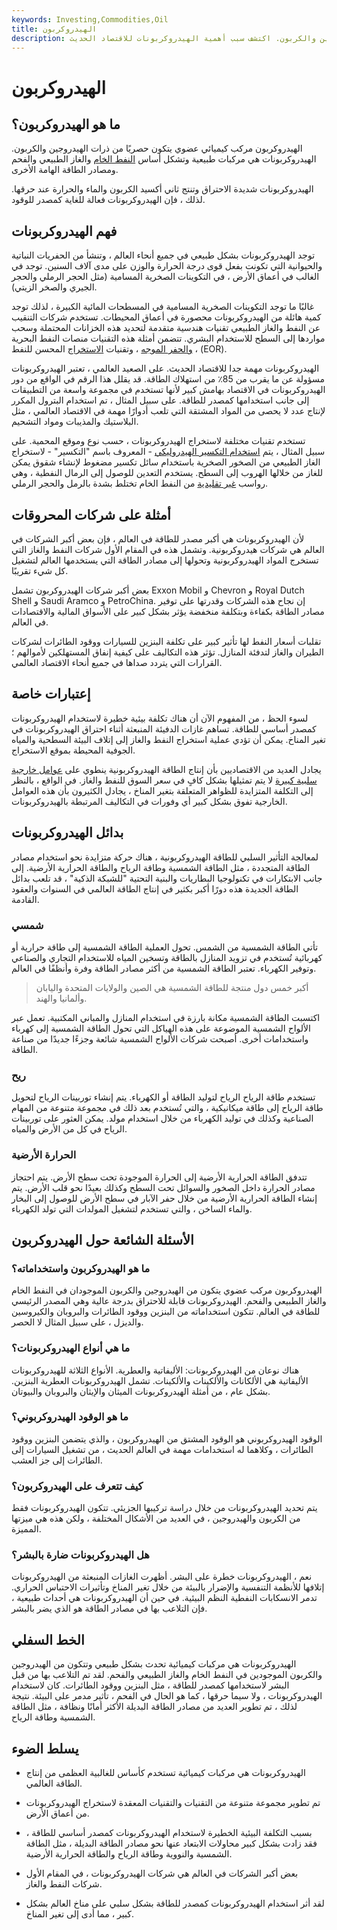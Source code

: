 ```yaml
---
keywords: Investing,Commodities,Oil
title: الهيدروكربون
description: الهيدروكربون مركب كيميائي عضوي يتكون من ذرات الهيدروجين والكربون. اكتشف سبب أهمية الهيدروكربونات للاقتصاد الحديث.
---
```


# الهيدروكربون
## ما هو الهيدروكربون؟

الهيدروكربون مركب كيميائي عضوي يتكون حصريًا من ذرات الهيدروجين والكربون. الهيدروكربونات هي مركبات طبيعية وتشكل أساس [النفط الخام](/crude-oil) والغاز الطبيعي والفحم ومصادر الطاقة الهامة الأخرى.

الهيدروكربونات شديدة الاحتراق وتنتج ثاني أكسيد الكربون والماء والحرارة عند حرقها. لذلك ، فإن الهيدروكربونات فعالة للغاية كمصدر للوقود.

## فهم الهيدروكربونات

توجد الهيدروكربونات بشكل طبيعي في جميع أنحاء العالم ، وتنشأ من الحفريات النباتية والحيوانية التي تكونت بفعل قوى درجة الحرارة والوزن على مدى آلاف السنين. توجد في الغالب في أعماق الأرض ، في التكوينات الصخرية المسامية (مثل الحجر الرملي والحجر الجيري والصخر الزيتي).

غالبًا ما توجد التكوينات الصخرية المسامية في المسطحات المائية الكبيرة ، لذلك توجد كمية هائلة من الهيدروكربونات محصورة في أعماق المحيطات. تستخدم شركات التنقيب عن النفط والغاز الطبيعي تقنيات هندسية متقدمة لتحديد هذه الخزانات المحتملة وسحب مواردها إلى السطح للاستخدام البشري. تتضمن أمثلة هذه التقنيات منصات النفط البحرية ، [والحفر الموجه](/directional-drilling) ، وتقنيات [الاستخراج](/enhanced-oil-recovery) المحسن للنفط (EOR).

الهيدروكربونات مهمة جدا للاقتصاد الحديث. على الصعيد العالمي ، تعتبر الهيدروكربونات مسؤولة عن ما يقرب من 85٪ من استهلاك الطاقة. قد يقلل هذا الرقم في الواقع من دور الهيدروكربونات في الاقتصاد بهامش كبير لأنها تستخدم في مجموعة واسعة من التطبيقات إلى جانب استخدامها كمصدر للطاقة. على سبيل المثال ، تم استخدام البترول المكرر لإنتاج عدد لا يحصى من المواد المشتقة التي تلعب أدوارًا مهمة في الاقتصاد العالمي ، مثل البلاستيك والمذيبات ومواد التشحيم.

تستخدم تقنيات مختلفة لاستخراج الهيدروكربونات ، حسب نوع وموقع المحمية. على سبيل المثال ، يتم [استخدام التكسير الهيدروليكي](/fracking) - المعروف باسم "التكسير" - لاستخراج الغاز الطبيعي من الصخور الصخرية باستخدام سائل تكسير مضغوط لإنشاء شقوق يمكن للغاز من خلالها الهروب إلى السطح. يستخدم التعدين للوصول إلى الرمال النفطية ، وهي رواسب [غير تقليدية](/uncoventional-oil) من النفط الخام تختلط بشدة بالرمل والحجر الرملي.

## أمثلة على شركات المحروقات

لأن الهيدروكربونات هي أكبر مصدر للطاقة في العالم ، فإن بعض أكبر الشركات في العالم هي شركات هيدروكربونية. وتشمل هذه في المقام الأول شركات النفط والغاز التي تستخرج المواد الهيدروكربونية وتحولها إلى مصادر الطاقة التي يستخدمها العالم لتشغيل كل شيء تقريبًا.

بعض أكبر شركات الهيدروكربون تشمل Exxon Mobil و Chevron و Royal Dutch Shell و Saudi Aramco و PetroChina. إن نجاح هذه الشركات وقدرتها على توفير مصادر الطاقة بكفاءة وبتكلفة منخفضة يؤثر بشكل كبير على الأسواق المالية والاقتصادات في العالم.

تقلبات أسعار النفط لها تأثير كبير على تكلفة البنزين للسيارات ووقود الطائرات لشركات الطيران والغاز لتدفئة المنازل. تؤثر هذه التكاليف على كيفية إنفاق المستهلكين لأموالهم ؛ القرارات التي يتردد صداها في جميع أنحاء الاقتصاد العالمي.

## إعتبارات خاصة

لسوء الحظ ، من المفهوم الآن أن هناك تكلفة بيئية خطيرة لاستخدام الهيدروكربونات كمصدر أساسي للطاقة. تساهم غازات الدفيئة المنبعثة أثناء احتراق الهيدروكربونات في تغير المناخ. يمكن أن تؤدي عملية استخراج النفط والغاز إلى إتلاف البيئة السطحية والمياه الجوفية المحيطة بموقع الاستخراج.

يجادل العديد من الاقتصاديين بأن إنتاج الطاقة الهيدروكربونية ينطوي على [عوامل خارجية سلبية كبيرة](/externality) لا يتم تمثيلها بشكل كافٍ في سعر السوق للنفط والغاز. في الواقع ، بالنظر إلى التكلفة المتزايدة للظواهر المتعلقة بتغير المناخ ، يجادل الكثيرون بأن هذه العوامل الخارجية تفوق بشكل كبير أي وفورات في التكاليف المرتبطة بالهيدروكربونات.

## بدائل الهيدروكربونات

لمعالجة التأثير السلبي للطاقة الهيدروكربونية ، هناك حركة متزايدة نحو استخدام مصادر الطاقة المتجددة ، مثل الطاقة الشمسية وطاقة الرياح والطاقة الحرارية الأرضية. إلى جانب الابتكارات في تكنولوجيا البطاريات والبنية التحتية "للشبكة الذكية" ، قد تلعب بدائل الطاقة الجديدة هذه دورًا أكبر بكثير في إنتاج الطاقة العالمي في السنوات والعقود القادمة.

### شمسي

تأتي الطاقة الشمسية من الشمس. تحول العملية الطاقة الشمسية إلى طاقة حرارية أو كهربائية تُستخدم في تزويد المنازل بالطاقة وتسخين المياه للاستخدام التجاري والصناعي وتوفير الكهرباء. تعتبر الطاقة الشمسية من أكثر مصادر الطاقة وفرة وأنظفًا في العالم.

> أكبر خمس دول منتجة للطاقة الشمسية هي الصين والولايات المتحدة واليابان وألمانيا والهند.

>

اكتسبت الطاقة الشمسية مكانة بارزة في استخدام المنازل والمباني المكتبية. تعمل عبر الألواح الشمسية الموضوعة على هذه الهياكل التي تحول الطاقة الشمسية إلى كهرباء واستخدامات أخرى. أصبحت شركات الألواح الشمسية شائعة وجزءًا جديدًا من صناعة الطاقة.

### ريح

تستخدم طاقة الرياح الرياح لتوليد الطاقة أو الكهرباء. يتم إنشاء توربينات الرياح لتحويل طاقة الرياح إلى طاقة ميكانيكية ، والتي تُستخدم بعد ذلك في مجموعة متنوعة من المهام الصناعية وكذلك في توليد الكهرباء من خلال استخدام مولد. يمكن العثور على توربينات الرياح في كل من الأرض والمياه.

### الحرارة الأرضية

تتدفق الطاقة الحرارية الأرضية إلى الحرارة الموجودة تحت سطح الأرض. يتم احتجاز مصادر الحرارة داخل الصخور والسوائل تحت السطح وكذلك بعيدًا نحو قلب الأرض. يتم إنشاء الطاقة الحرارية الأرضية من خلال حفر الآبار في سطح الأرض للوصول إلى البخار والماء الساخن ، والتي تستخدم لتشغيل المولدات التي تولد الكهرباء.

## الأسئلة الشائعة حول الهيدروكربون

### ما هو الهيدروكربون واستخداماته؟

الهيدروكربون مركب عضوي يتكون من الهيدروجين والكربون الموجودان في النفط الخام والغاز الطبيعي والفحم. الهيدروكربونات قابلة للاحتراق بدرجة عالية وهي المصدر الرئيسي للطاقة في العالم. تتكون استخداماته من البنزين ووقود الطائرات والبروبان والكيروسين والديزل ، على سبيل المثال لا الحصر.

### ما هي أنواع الهيدروكربونات؟

هناك نوعان من الهيدروكربونات: الأليفاتية والعطرية. الأنواع الثلاثة للهيدروكربونات الأليفاتية هي الألكانات والألكينات والألكينات. تشمل الهيدروكربونات العطرية البنزين. بشكل عام ، من أمثلة الهيدروكربونات الميثان والإيثان والبروبان والبيوتان.

### ما هو الوقود الهيدروكربوني؟

الوقود الهيدروكربوني هو الوقود المشتق من الهيدروكربون ، والذي يتضمن البنزين ووقود الطائرات ، وكلاهما له استخدامات مهمة في العالم الحديث ، من تشغيل السيارات إلى الطائرات إلى جز العشب.

### كيف تتعرف على الهيدروكربون؟

يتم تحديد الهيدروكربونات من خلال دراسة تركيبها الجزيئي. تتكون الهيدروكربونات فقط من الكربون والهيدروجين ، في العديد من الأشكال المختلفة ، ولكن هذه هي ميزتها المميزة.

### هل الهيدروكربونات ضارة بالبشر؟

نعم ، الهيدروكربونات خطرة على البشر. أظهرت الغازات المنبعثة من الهيدروكربونات إتلافها للأنظمة التنفسية والإضرار بالبيئة من خلال تغير المناخ وتأثيرات الاحتباس الحراري. تدمر الانسكابات النفطية النظم البيئية. في حين أن الهيدروكربونات هي أحداث طبيعية ، فإن التلاعب بها في مصادر الطاقة هو الذي يضر بالبشر.

## الخط السفلي

الهيدروكربونات هي مركبات كيميائية تحدث بشكل طبيعي وتتكون من الهيدروجين والكربون الموجودين في النفط الخام والغاز الطبيعي والفحم. لقد تم التلاعب بها من قبل البشر لاستخدامها كمصدر للطاقة ، مثل البنزين ووقود الطائرات. كان لاستخدام الهيدروكربونات ، ولا سيما حرقها ، كما هو الحال في الفحم ، تأثير مدمر على البيئة. نتيجة لذلك ، تم تطوير العديد من مصادر الطاقة البديلة الأكثر أمانًا ونظافة ، مثل الطاقة الشمسية وطاقة الرياح.

## يسلط الضوء

- الهيدروكربونات هي مركبات كيميائية تستخدم كأساس للغالبية العظمى من إنتاج الطاقة العالمي.

- تم تطوير مجموعة متنوعة من التقنيات والتقنيات المعقدة لاستخراج الهيدروكربونات من أعماق الأرض.

- بسبب التكلفة البيئية الخطيرة لاستخدام الهيدروكربونات كمصدر أساسي للطاقة ، فقد زادت بشكل كبير محاولات الابتعاد عنها نحو مصادر الطاقة البديلة ، مثل الطاقة الشمسية والنووية وطاقة الرياح والطاقة الحرارية الأرضية.

- بعض أكبر الشركات في العالم هي شركات الهيدروكربونات ، في المقام الأول شركات النفط والغاز.

- لقد أثر استخدام الهيدروكربونات كمصدر للطاقة بشكل سلبي على مناخ العالم بشكل كبير ، مما أدى إلى تغير المناخ.

